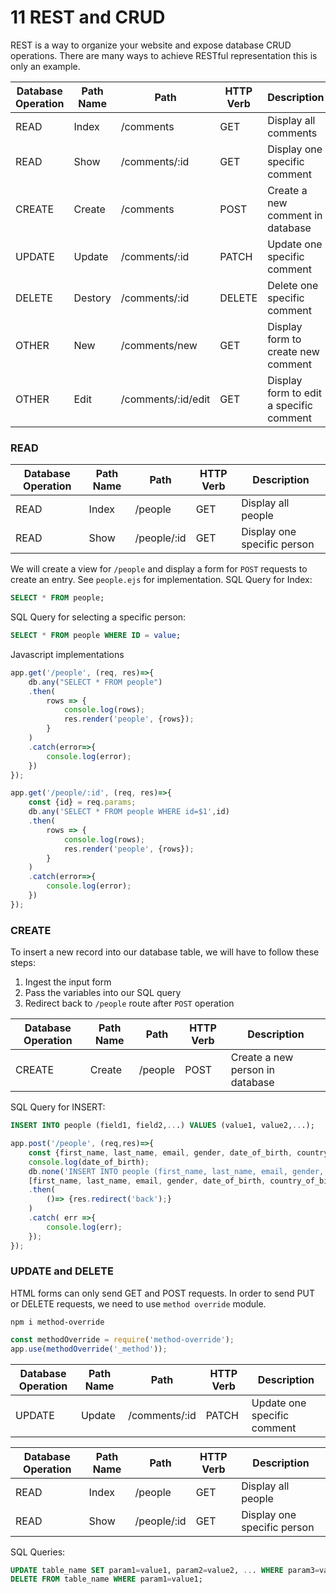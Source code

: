 # 11 REST and CRUD
REST is a way to organize your website and expose database CRUD operations. 
There are many ways to achieve RESTful representation this is only an example. 

| Database Operation | Path Name | Path | HTTP Verb | Description | 
| --- | --- | --- | --- | --- |
| READ | Index | /comments | GET | Display all comments |
| READ | Show | /comments/:id | GET | Display one specific comment |
| CREATE | Create | /comments | POST | Create a new comment in database |
| UPDATE | Update | /comments/:id | PATCH | Update one specific comment |
| DELETE | Destory | /comments/:id | DELETE | Delete one specific comment |
| OTHER | New | /comments/new | GET | Display form to create new comment |
| OTHER | Edit | /comments/:id/edit | GET | Display form to edit a specific comment |

### READ
| Database Operation | Path Name | Path | HTTP Verb | Description | 
| --- | --- | --- | --- | --- |
| READ | Index | /people | GET | Display all people |
| READ | Show | /people/:id | GET | Display one specific person|

We will create a view for `/people` and display a form for `POST` requests to create an entry. See `people.ejs` for implementation. 
SQL Query for Index: 
```sql
SELECT * FROM people;
```
SQL Query for selecting a specific person: 
```sql
SELECT * FROM people WHERE ID = value;
```
Javascript implementations
```javascript
app.get('/people', (req, res)=>{
    db.any("SELECT * FROM people")
    .then(
        rows => {
            console.log(rows); 
            res.render('people', {rows});
        }
    )
    .catch(error=>{
        console.log(error);
    })
}); 

app.get('/people/:id', (req, res)=>{
    const {id} = req.params; 
    db.any('SELECT * FROM people WHERE id=$1',id)
    .then(
        rows => {
            console.log(rows); 
            res.render('people', {rows});
        }
    )
    .catch(error=>{
        console.log(error);
    })
}); 
```

### CREATE
To insert a new record into our database table, we will have to follow these steps: 
1. Ingest the input form
2. Pass the variables into our SQL query
3. Redirect back to `/people` route after `POST` operation 

| Database Operation | Path Name | Path | HTTP Verb | Description | 
| --- | --- | --- | --- | --- |
| CREATE | Create | /people | POST | Create a new person in database |


SQL Query for INSERT:
```sql
INSERT INTO people (field1, field2,...) VALUES (value1, value2,...);
```

```javascript
app.post('/people', (req,res)=>{
    const {first_name, last_name, email, gender, date_of_birth, country_of_birth} = req.body;
    console.log(date_of_birth);
    db.none('INSERT INTO people (first_name, last_name, email, gender, date_of_birth, country_of_birth) VALUES ($1, $2, $3, $4, $5, $6)', 
    [first_name, last_name, email, gender, date_of_birth, country_of_birth])
    .then(
        ()=> {res.redirect('back');}
    )
    .catch( err =>{
        console.log(err);
    });
}); 
```
### UPDATE and DELETE
HTML forms can only send GET and POST requests. 
In order to send PUT or DELETE requests, we need to use `method override` module. 
```
npm i method-override
```
```javascript
const methodOverride = require('method-override');
app.use(methodOverride('_method'));
```

| Database Operation | Path Name | Path | HTTP Verb | Description | 
| --- | --- | --- | --- | --- |
| UPDATE | Update | /comments/:id | PATCH | Update one specific comment |


| Database Operation | Path Name | Path | HTTP Verb | Description | 
| --- | --- | --- | --- | --- |
| READ | Index | /people | GET | Display all people |
| READ | Show | /people/:id | GET | Display one specific person|

SQL Queries: 
```sql
UPDATE table_name SET param1=value1, param2=value2, ... WHERE param3=valu3; 
DELETE FROM table_name WHERE param1=value1;
```